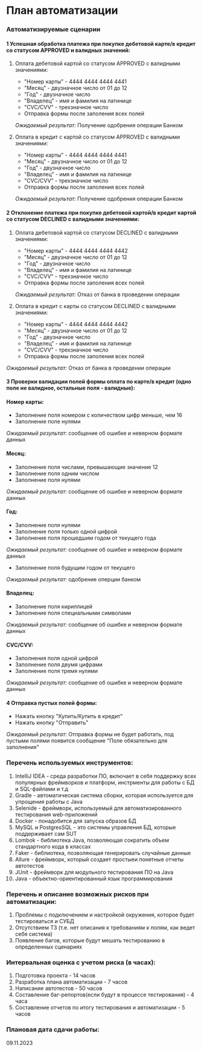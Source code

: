 # План автоматизации

### Автоматизируемые сценарии
#### 1 Успешная обработка платежа при покупке дебетовой карте/в кредит со статусом APPROVED и валидных значений:
1. Оплата дебетовой картой со статусом APPROVED с валидными значениями:
    * "Номер карты" - 4444 4444 4444 4441
    * "Месяц" - двузначное число от 01 до 12
    * "Год" - двузначное число
    * "Владелец" - имя и фамилия на латинице
    * "CVC/CVV" - трехзначное число
    * Отправка формы после заполения всех полей

    *Ожидаемый результат:* Получение одобрения операции Банком


2. Оплата в кредит с картой со статусом APPROVED с валидными значениями:
    * "Номер карты" - 4444 4444 4444 4441
    * "Месяц" - двузначное число от 01 до 12
    * "Год" - двузначное число
    * "Владелец" - имя и фамилия на латинице
    * "CVC/CVV" - трехзначное число
    * Отправка формы после заполения всех полей

   *Ожидаемый результат:* Получение одобрения операции Банком
   

#### 2 Отклонение платежа при покупке дебетовой картой/в кредит картой со статусом DECLINED с валидными значениями:
1. Оплата дебетовой картой со статусом DECLINED с валидными значениями:
    * "Номер карты" - 4444 4444 4444 4442
    * "Месяц" - двузначное число от 01 до 12
    * "Год" - двузначное число
    * "Владелец" - имя и фамилия на латинице
    * "CVC/CVV" - трехзначное число
    * Отправка формы после заполения всех полей

   *Ожидаемый результат:* Отказ от банка в проведении операции


2. Оплата в кредит с карты со статусом DECLINED с валидными значениями:
    * "Номер карты" - 4444 4444 4444 4442
    * "Месяц" - двузначное число от 01 до 12
    * "Год" - двузначное число
    * "Владелец" - имя и фамилия на латинице
    * "CVC/CVV" - трехзначное число
    * Отправка формы после заполения всех полей

  *Ожидаемый результат:* Отказ от банка в проведении операции
  

#### 3 Проверки валидации полей формы оплата по карте/в кредит (одно поле не валидное, остальные поля - валидные):

#### Номер карты:
    
* Заполнение поля номером с количеством цифр меньше, чем 16
* Заполнение поле нулями

*Ожидаемый результат:* сообщение об ошибке и неверном формате данных

#### Месяц:

* Заполнение поля числами, превышающие значение 12
* Заполнение поля одним числом
* Заполнение поля нулями

*Ожидаемый результат:* сообщение об ошибке и неверном формате данных

#### Год:

* Заполнение поля нулями
* Заполнение поля только одной цифрой
* Заполнение поля прошедшим годом от текущего года

*Ожидаемый результат:* сообщение об ошибке и неверном формате данных

* Заполнение поля будущим годом от текущего

*Ожидаемый результат:* одобрение оперции банком

#### Владелец:

* Заполнение поля кириллицей
* Заполнение поля специальными символами

*Ожидаемый результат:* сообщение об ошибке и неверном формате данных

#### CVC/CVV:

* Заполнения поля одной цифрой
* Заполнение поля двумя цифрами
* Заполнение поля тремя нулями

*Ожидаемый результат:* сообщение об ошибке и неверном формате данных

#### 4 Отправка пустых полей формы:

* Нажать кнопку "Купить/Купить в кредит"
* Нажать кнопку "Отправить"

*Ожидаемый результат:* Отправка формы не будет работать, под пустыми полями появится сообщение "Поле обязательно для заполнения"

### Перечень используемых инструментов:

1. IntelliJ IDEA - среда разработки ПО, включает в себя поддержку всех популярных фреймворков и платформ, инстрменты для работы с БД и SQL-файлами и т.д
2. Gradle - автоматическая система сборки, которая используется для упрощения работы с Java
3. Selenide - фреймворк, используемый для автоматизированного тестирования web-приложений
4. Docker - понадобится для запуска образов БД
5. MySQL и PostgresSQL - это системы управления БД, которые поддерживает сам SUT
6. Lombok - библиотека Java, позволяющая сократить объем стандартного кода в классах
7. Faker - библиотека, позволяющая генерировать случайные данные
8. Allure - фреймворк, который создает простыеи понятные отчеты автотестов
9. JUnit - фреймворк для модульного тестирования ПО на Java
10. Java - объектно-ориентированный язык программирования

### Перечень и описание возможных рисков при автоматизации:
1. Проблемы с подключением и настройкой окружения, которое будет тестироваться и СУБД
2. Отсутствием ТЗ (т.е. нет описания к требованиям к полям, как ведет себя система)
3. Появление багов, которые будут мешать тестированию в определенных сценариях

### Интервальная оценка с учетом риска (в часах):
1. Подготовка проекта - 14 часов
2. Разработка плана автоматизации - 7 часов
3. Написание автотестов - 50 часов
4. Составление баг-репортов(если будут в процессе тестирования) - 4 часа
5. Составление отчетов по итогу тестирования и автоматизации - 5 часов

### Плановая дата сдачи работы:
09.11.2023 